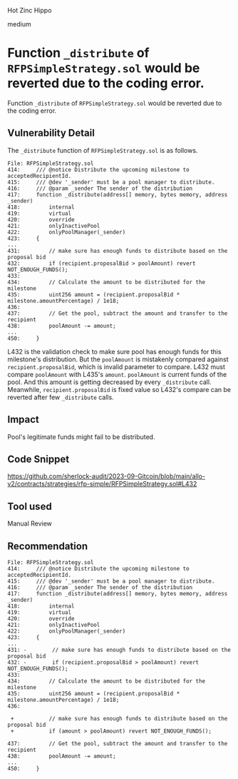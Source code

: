 Hot Zinc Hippo

medium

# Function `_distribute` of `RFPSimpleStrategy.sol` would be reverted due to the coding error.
Function `_distribute` of `RFPSimpleStrategy.sol` would be reverted due to the coding error.

## Vulnerability Detail
The `_distribute` function of `RFPSimpleStrategy.sol` is as follows.
```solidity
File: RFPSimpleStrategy.sol
414:     /// @notice Distribute the upcoming milestone to acceptedRecipientId.
415:     /// @dev '_sender' must be a pool manager to distribute.
416:     /// @param _sender The sender of the distribution
417:     function _distribute(address[] memory, bytes memory, address _sender)
418:         internal
419:         virtual
420:         override
421:         onlyInactivePool
422:         onlyPoolManager(_sender)
423:     {
...
431:         // make sure has enough funds to distribute based on the proposal bid
432:         if (recipient.proposalBid > poolAmount) revert NOT_ENOUGH_FUNDS();
433: 
434:         // Calculate the amount to be distributed for the milestone
435:         uint256 amount = (recipient.proposalBid * milestone.amountPercentage) / 1e18;
436: 
437:         // Get the pool, subtract the amount and transfer to the recipient
438:         poolAmount -= amount;
...
450:     }
```
L432 is the validation check to make sure pool has enough funds for this milestone's distribution.
But the `poolAmount` is mistakenly compared against `recipient.proposalBid`, which is invalid parameter to compare.
L432 must compare `poolAmount` with L435's `amount`.
`poolAmount` is current funds of the pool. And this amount is getting decreased by every `_distribute` call.
Meanwhile, `recipient.proposalBid` is fixed value so L432's compare can be reverted after few `_distribute` calls.

## Impact
Pool's legitimate funds might fail to be distributed.

## Code Snippet
https://github.com/sherlock-audit/2023-09-Gitcoin/blob/main/allo-v2/contracts/strategies/rfp-simple/RFPSimpleStrategy.sol#L432

## Tool used

Manual Review

## Recommendation
```solidity
File: RFPSimpleStrategy.sol
414:     /// @notice Distribute the upcoming milestone to acceptedRecipientId.
415:     /// @dev '_sender' must be a pool manager to distribute.
416:     /// @param _sender The sender of the distribution
417:     function _distribute(address[] memory, bytes memory, address _sender)
418:         internal
419:         virtual
420:         override
421:         onlyInactivePool
422:         onlyPoolManager(_sender)
423:     {
...
431: -        // make sure has enough funds to distribute based on the proposal bid
432: -        if (recipient.proposalBid > poolAmount) revert NOT_ENOUGH_FUNDS();
433: 
434:         // Calculate the amount to be distributed for the milestone
435:         uint256 amount = (recipient.proposalBid * milestone.amountPercentage) / 1e18;
436: 

 +           // make sure has enough funds to distribute based on the proposal bid
 +           if (amount > poolAmount) revert NOT_ENOUGH_FUNDS();

437:         // Get the pool, subtract the amount and transfer to the recipient
438:         poolAmount -= amount;
...
450:     }
```